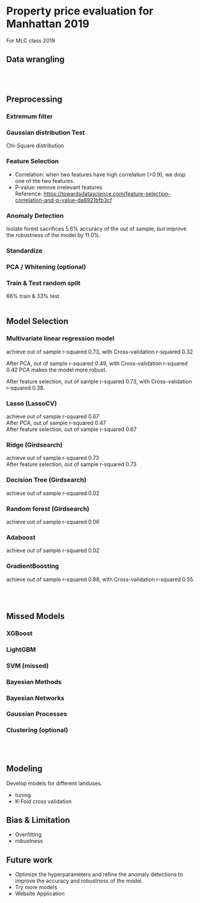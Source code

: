 # Property price evaluation for Manhattan 2019
For MLC class 2019

## Data wrangling
<br> 

## Preprocessing
### Extremum filter
### Gaussian distribution Test
Chi-Square distribution
### Feature Selection
- Correlation: when two features have high correlation (>0.9), we drop one of the two features.
- P-value: remove irrelevant features  
Reference: https://towardsdatascience.com/feature-selection-correlation-and-p-value-da8921bfb3cf  
### Anomaly Detection
Isolate forest sacrifices 5.6% accuracy of the out of sample, but improve the robustness of the model by 11.0%.
### Standardize
### PCA / Whitening (optional)
### Train & Test random split
66% train & 33% test
<br> 

## Model Selection

### Multivariate linear regression model
achieve out of sample r-squared 0.73, with Cross-validation r-squared 0.32

After PCA, out of sample r-squared 0.49, with Cross-validation r-squared 0.42
PCA makes the model more robust.

After feature selection, out of sample r-squared 0.73, with Cross-validation r-squared 0.38.

### Lasso (LassoCV)
achieve out of sample r-squared 0.67  
After PCA, out of sample r-squared 0.47  
After feature selection, out of sample r-squared 0.67

### Ridge (Girdsearch)
achieve out of sample r-squared 0.73  
After feature selection, out of sample r-squared 0.73

### Decision Tree (Girdsearch)
achieve out of sample r-squared 0.02

### Random forest (Girdsearch)
achieve out of sample r-squared 0.06

### Adaboost
achieve out of sample r-squared 0.02

### GradientBoosting
achieve out of sample r-squared 0.88, with Cross-validation r-squared 0.55.

<br> 
## Missed Models
### XGBoost
### LightGBM
### SVM (missed)
### Bayesian Methods
### Bayesian Networks
### Gaussian Processes
### Clustering (optional)
<br> 

## Modeling
Develop models for different landuses.
- tuning
- K-Fold cross validation

## Bias & Limitation
- Overfitting
- robustness

## Future work
- Optimize the hyperparameters and refine the anomaly detections to improve the accuracy and robustness of the model.
- Try more models
- Website Application 
